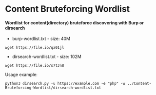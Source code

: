 # Content Bruteforcing Wordlist
  
#### Wordlist for content(directory) bruteforce discovering with Burp or dirsearch

- burp-wordlist.txt - size: 40M 

`wget https://file.io/qa01jl`
- dirsearch-wordlist.txt - size: 102M

`wget https://file.io/s7tJn8`

Usage example:

`python3 dirsearch.py -u https://example.com -e "php" -w ../Content-Bruteforcing-Wordlist/dirsearch-wordlist.txt`
